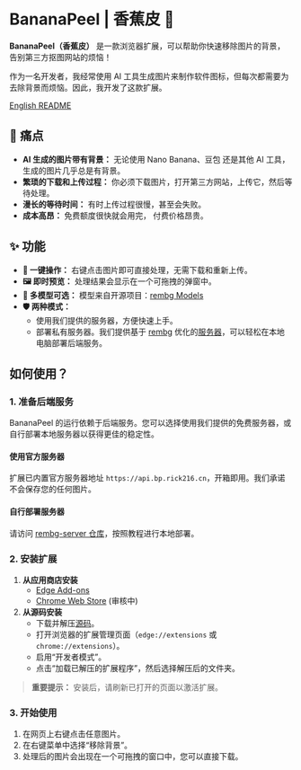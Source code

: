 # BananaPeel | 香蕉皮 🍌

**BananaPeel（香蕉皮）** 是一款浏览器扩展，可以帮助你快速移除图片的背景，告别第三方抠图网站的烦恼！

作为一名开发者，我经常使用 AI 工具生成图片来制作软件图标，但每次都需要为去除背景而烦恼。因此，我开发了这款扩展。

[English README](README.md)

## 🎯 痛点

- **AI 生成的图片带有背景：** 无论使用 Nano Banana、豆包 还是其他 AI 工具，生成的图片几乎总是有背景。
- **繁琐的下载和上传过程：** 你必须下载图片，打开第三方网站，上传它，然后等待处理。
- **漫长的等待时间：** 有时上传过程很慢，甚至会失败。
- **成本高昂：** 免费额度很快就会用完， 付费价格昂贵。

## ✨ 功能

- **🚀 一键操作：** 右键点击图片即可直接处理，无需下载和重新上传。
- **🖼️ 即时预览：** 处理结果会显示在一个可拖拽的弹窗中。
- **🤖 多模型可选：**
  模型来自开源项目：[rembg Models](https://github.com/danielgatis/rembg?tab=readme-ov-file#models)
- **🛡️ 两种模式：**
  - 使用我们提供的服务器，方便快速上手。
  - 部署私有服务器。我们提供基于 [rembg](https://github.com/danielgatis/rembg) 优化的[服务器](https://github.com/Yorick-Ryu/rembg-server)，可以轻松在本地电脑部署后端服务。

## 如何使用？

### 1. 准备后端服务

BananaPeel 的运行依赖于后端服务。您可以选择使用我们提供的免费服务器，或自行部署本地服务器以获得更佳的稳定性。

#### 使用官方服务器

扩展已内置官方服务器地址 `https://api.bp.rick216.cn`，开箱即用。我们承诺不会保存您的任何图片。

#### 自行部署服务器

请访问 [rembg-server 仓库](https://github.com/Yorick-Ryu/rembg-server)，按照教程进行本地部署。

### 2. 安装扩展

1.  **从应用商店安装**
    - [Edge Add-ons](https://microsoftedge.microsoft.com/addons/detail/fdheafpfkojjbdgkjeidbnjbpljpejoo)
    - [Chrome Web Store]() (审核中)
2.  **从源码安装**
    - 下载并解压[源码](https://github.com/Yorick-Ryu/Banana-Peel/archive/refs/heads/master.zip)。
    - 打开浏览器的扩展管理页面（`edge://extensions` 或 `chrome://extensions`）。
    - 启用“开发者模式”。
    - 点击“加载已解压的扩展程序”，然后选择解压后的文件夹。

> **重要提示：** 安装后，请刷新已打开的页面以激活扩展。

### 3. 开始使用

1.  在网页上右键点击任意图片。
2.  在右键菜单中选择“移除背景”。
3.  处理后的图片会出现在一个可拖拽的窗口中，您可以直接下载。
